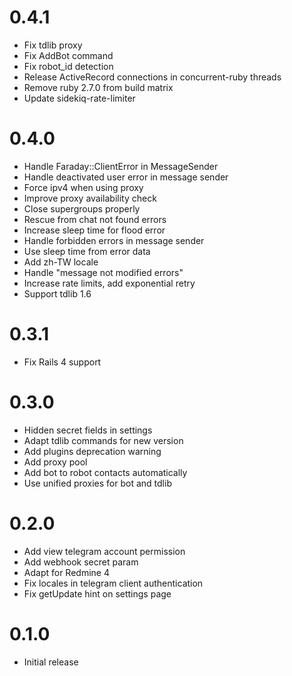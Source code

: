 # 0.4.1

* Fix tdlib proxy
* Fix AddBot command
* Fix robot_id detection
* Release ActiveRecord connections in concurrent-ruby threads
* Remove ruby 2.7.0 from build matrix
* Update sidekiq-rate-limiter

# 0.4.0

* Handle Faraday::ClientError in MessageSender
* Handle deactivated user error in message sender
* Force ipv4 when using proxy
* Improve proxy availability check
* Close supergroups properly
* Rescue from chat not found errors
* Increase sleep time for flood error
* Handle forbidden errors in message sender
* Use sleep time from error data
* Add zh-TW locale
* Handle "message not modified errors"
* Increase rate limits, add exponential retry
* Support tdlib 1.6

# 0.3.1

* Fix Rails 4 support

# 0.3.0

* Hidden secret fields in settings
* Adapt tdlib commands for new version
* Add plugins deprecation warning
* Add proxy pool
* Add bot to robot contacts automatically
* Use unified proxies for bot and tdlib

# 0.2.0

* Add view telegram account permission
* Add webhook secret param
* Adapt for Redmine 4
* Fix locales in telegram client authentication
* Fix getUpdate hint on settings page

# 0.1.0

* Initial release
